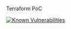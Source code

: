 Terraform PoC

[![Known Vulnerabilities](https://snyk.io/test/github/{username}/{repo}/badge.svg)](https://snyk.io/test/github/{username}/{repo})
